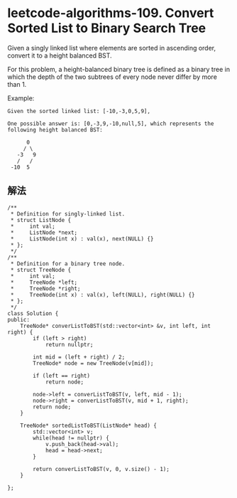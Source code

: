 # leetcode-algorithms-109. Convert Sorted List to Binary Search Tree

Given a singly linked list where elements are sorted in ascending order, convert it to a height balanced BST.

For this problem, a height-balanced binary tree is defined as a binary tree in which the depth of the two subtrees of every node never differ by more than 1.

Example:

```
Given the sorted linked list: [-10,-3,0,5,9],

One possible answer is: [0,-3,9,-10,null,5], which represents the following height balanced BST:

      0
     / \
   -3   9
   /   /
 -10  5
```

## 解法

```
/**
 * Definition for singly-linked list.
 * struct ListNode {
 *     int val;
 *     ListNode *next;
 *     ListNode(int x) : val(x), next(NULL) {}
 * };
 */
/**
 * Definition for a binary tree node.
 * struct TreeNode {
 *     int val;
 *     TreeNode *left;
 *     TreeNode *right;
 *     TreeNode(int x) : val(x), left(NULL), right(NULL) {}
 * };
 */
class Solution {
public:
    TreeNode* converListToBST(std::vector<int> &v, int left, int right) {
        if (left > right)
            return nullptr;
        
        int mid = (left + right) / 2;
        TreeNode* node = new TreeNode(v[mid]);
        
        if (left == right)
            return node;
        
        node->left = converListToBST(v, left, mid - 1);
        node->right = converListToBST(v, mid + 1, right);
        return node;
    }
    
    TreeNode* sortedListToBST(ListNode* head) {
        std::vector<int> v;
        while(head != nullptr) {
            v.push_back(head->val);
            head = head->next;
        }
        
        return converListToBST(v, 0, v.size() - 1);
    }
    
};
```
